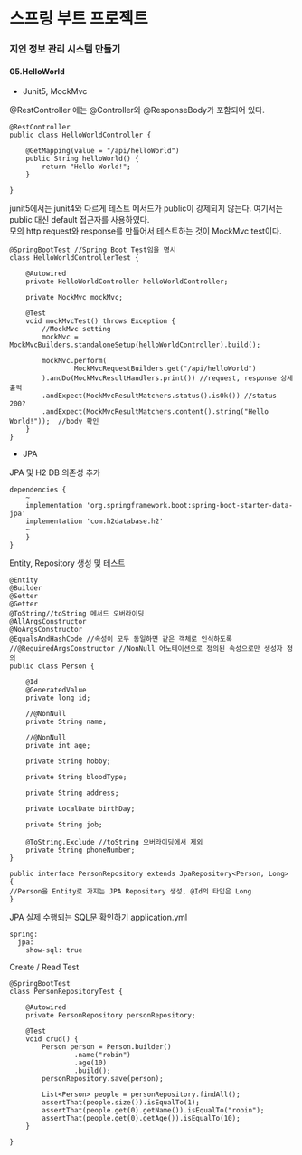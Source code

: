 # 스프링 부트 프로젝트
### 지인 정보 관리 시스템 만들기  

#### 05.HelloWorld

- Junit5, MockMvc  

@RestController 에는 @Controller와 @ResponseBody가 포함되어 있다.

```
@RestController
public class HelloWorldController {

    @GetMapping(value = "/api/helloWorld")
    public String helloWorld() {
        return "Hello World!";
    }

}
```
  
junit5에서는 junit4와 다르게 테스트 메서드가 public이 강제되지 않는다.
여기서는 public 대신 default 접근자를 사용하였다.  
모의 http request와 response를 만들어서 테스트하는 것이 MockMvc test이다.  

```
@SpringBootTest //Spring Boot Test임을 명시
class HelloWorldControllerTest {

    @Autowired
    private HelloWorldController helloWorldController;

    private MockMvc mockMvc;

    @Test
    void mockMvcTest() throws Exception {
        //MockMvc setting 
        mockMvc = MockMvcBuilders.standaloneSetup(helloWorldController).build();

        mockMvc.perform(
                MockMvcRequestBuilders.get("/api/helloWorld")
        ).andDo(MockMvcResultHandlers.print()) //request, response 상세 출력  
        .andExpect(MockMvcResultMatchers.status().isOk()) //status 200?  
        .andExpect(MockMvcResultMatchers.content().string("Hello World!"));  //body 확인  
    }
}
```

- JPA  

JPA 및 H2 DB 의존성 추가  
```
dependencies {
    ~
    implementation 'org.springframework.boot:spring-boot-starter-data-jpa'
    implementation 'com.h2database.h2'
    ~
    }
}

```

Entity, Repository 생성 및 테스트  

```
@Entity
@Builder
@Setter
@Getter
@ToString//toString 메서드 오버라이딩  
@AllArgsConstructor
@NoArgsConstructor
@EqualsAndHashCode //속성이 모두 동일하면 같은 객체로 인식하도록
//@RequiredArgsConstructor //NonNull 어노테이션으로 정의된 속성으로만 생성자 정의  
public class Person {

    @Id
    @GeneratedValue
    private long id;

    //@NonNull
    private String name;

    //@NonNull
    private int age;

    private String hobby;

    private String bloodType;

    private String address;

    private LocalDate birthDay;

    private String job;

    @ToString.Exclude //toString 오버라이딩에서 제외  
    private String phoneNumber;
}
```
```
public interface PersonRepository extends JpaRepository<Person, Long> {
//Person을 Entity로 가지는 JPA Repository 생성, @Id의 타입은 Long  
}
```

JPA 실제 수행되는 SQL문 확인하기
application.yml
```
spring:
  jpa:
    show-sql: true
```

Create / Read Test
```
@SpringBootTest
class PersonRepositoryTest {

    @Autowired
    private PersonRepository personRepository;

    @Test
    void crud() {
        Person person = Person.builder()
                .name("robin")
                .age(10)
                .build();
        personRepository.save(person);

        List<Person> people = personRepository.findAll();
        assertThat(people.size()).isEqualTo(1);
        assertThat(people.get(0).getName()).isEqualTo("robin");
        assertThat(people.get(0).getAge()).isEqualTo(10);
    }

}
```
    
    
